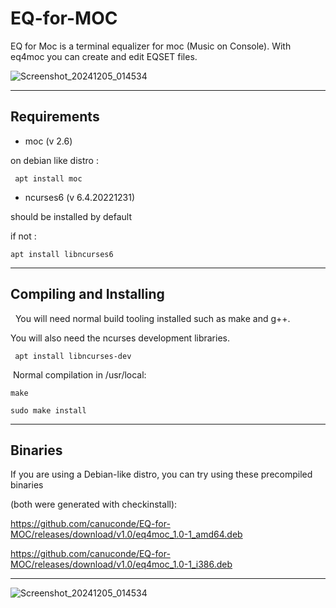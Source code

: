 # EQ-for-MOC

EQ for Moc is a terminal equalizer for moc (Music on Console). With eq4moc you can create and edit EQSET files.


![Screenshot_20241205_014534](https://github.com/user-attachments/assets/7da86642-fa2e-44b9-9d71-04a2e831d9d8)

 -----

## Requirements

* moc (v 2.6)

 on debian like distro :

     apt install moc

* ncurses6 (v 6.4.20221231)

should be installed by default

if not :

    apt install libncurses6

-----

## Compiling and Installing

  You will need normal build tooling installed such as make and g++.

You will also need the ncurses development libraries.

     apt install libncurses-dev

 Normal compilation in /usr/local:

    make

    sudo make install

-----

## Binaries

If you are using a Debian-like distro, you can try using these precompiled binaries

(both were generated with checkinstall):


https://github.com/canuconde/EQ-for-MOC/releases/download/v1.0/eq4moc_1.0-1_amd64.deb

https://github.com/canuconde/EQ-for-MOC/releases/download/v1.0/eq4moc_1.0-1_i386.deb



-----




![Screenshot_20241205_014534](https://github.com/user-attachments/assets/5a6c3d18-4c08-4520-b281-ed44bff7ee8b)
